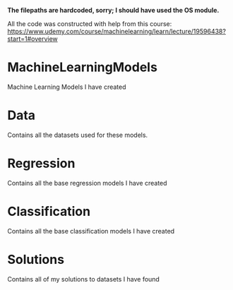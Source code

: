 **The filepaths are hardcoded, sorry; I should have used the OS module.**

All the code was constructed with help from this course: https://www.udemy.com/course/machinelearning/learn/lecture/19596438?start=1#overview

# MachineLearningModels
Machine Learning Models I have created

# Data
Contains all the datasets used for these models.

# Regression
Contains all the base regression models I have created

# Classification
Contains all the base classification models I have created

# Solutions
Contains all of my solutions to datasets I have found
